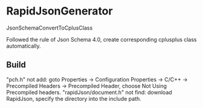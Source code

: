 # RapidJsonGenerator

JsonSchemaConvertToCplusClass

Followed the rule of Json Schema 4.0, create corresponding cplusplus class automatically.

## Build

"pch.h" not add: goto Properties -> Configuration Properties -> C/C++ -> Precompiled Headers -> Precompiled Header, choose Not Using Precompiled headers.
"rapidJson/document.h" not find: download RapidJson, specify the directory into the include path.
